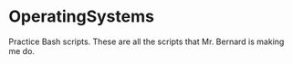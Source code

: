 # OperatingSystems
Practice Bash scripts.
These are all the scripts that Mr. Bernard is making me do.
